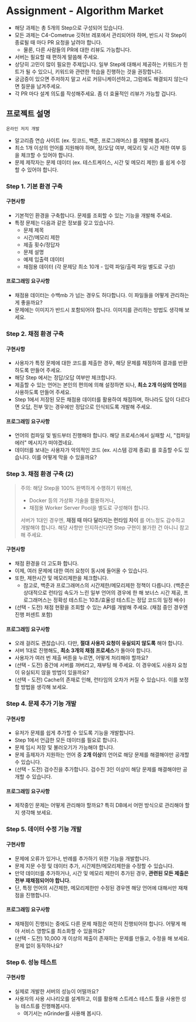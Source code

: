 # Assignment - Algorithm Market

- 해당 과제는 총 5개의 Step으로 구성되어 있습니다.
- 모든 과제는 C4-Cometrue 깃허브 레포에서 관리되어야 하며, 반드시 각 Step이 종료될 때 마다 PR 요청을 날려야 합니다.
  - 물론, 다른 사람들의 PR에 대한 리뷰도 가능합니다.
- 서버는 필요할 때 편하게 말씀해 주세요.
- 상당히 고민이 많이 필요한 주제입니다. 일부 Step에 대해서 제공하는 키워드가 힌트가 될 수 있으니, 키워드와 관련한 학습을 진행하는 것을 권장합니다.
- 궁금증이 있으면 주저하지 말고 서로 커뮤니케이션하고, 그럼에도 해결되지 않는다면 질문을 남겨주세요.
- 각 PR 마다 설계 의도를 작성해주세요. 좀 더 효율적인 리뷰가 가능할 겁니다.

## 프로젝트 설명

`온라인 저지 개발`

- 알고리즘 연습 사이트 (ex. 릿코드, 백준, 프로그래머스) 를 개발해 봅시다.
- 최소 1개 이상의 언어를 지원해야 하며, 정/오답 여부, 메모리 및 시간 제한 여부 등을 체크할 수 있어야 합니다.
- 문제 제작자는 문제 데이터 (ex. 테스트케이스, 시간 및 메모리 제한) 를 쉽게 수정할 수 있어야 합니다.

### Step 1. 기본 환경 구축

#### 구현사항

- 기본적인 환경을 구축합니다. 문제를 조회할 수 있는 기능을 개발해 주세요.
- 특정 문제는 다음과 같은 정보를 갖고 있습니다.
  - 문제 제목
  - 시간/메모리 제한
  - 제출 횟수/정답자
  - 문제 설명
  - 예제 입출력 데이터
  - 채점용 데이터 (각 문제당 최소 10개 - 입력 파일/출력 파일 별도로 구성)

#### 프로그래밍 요구사항

- 채점용 데이터는 수백mb 가 넘는 경우도 허다합니다. 이 파일들을 어떻게 관리하는게 좋을까요?
- 문제에는 이미지가 반드시 포함되어야 합니다. 이미지를 관리하는 방법도 생각해 보세요.

### Step 2. 채점 환경 구축

#### 구현사항

- 사용자가 특정 문제에 대한 코드를 제출한 경우, 해당 문제를 채점하여 결과를 반환하도록 만들어 주세요.
- 해당 Step 에서는 정답/오답 여부만 체크합니다.
- 제출할 수 있는 언어는 본인의 편의에 의해 설정하면 되나, **최소 2개 이상의 언어**를 사용하도록 만들어 주세요.
- Step 1에서 저장된 모든 채점용 데이터를 활용하여 채점하며, 하나라도 답이 다르다면 오답, 전부 맞는 경우에만 정답으로 인식되도록 개발해 주세요.

#### 프로그래밍 요구사항

- 언어의 컴파일 및 빌드부터 진행해야 합니다. 해당 프로세스에서 실패할 시, "컴파일 에러" 메시지가 떠야겠네요.
- 데이터를 보내는 사용자가 악의적인 코드 (ex. 시스템 강제 종료) 를 호출할 수도 있습니다. 이를 어떻게 막을 수 있을까요?

### Step 3. 채점 환경 구축 (2)

> 주의: 해당 Step을 100% 완벽하게 수행하기 위해선,
>
> - Docker 등의 가상화 기술을 활용하거나,
> - 채점용 Worker Server Pool을 별도로 구성해야 합니다.
>
> 서버가 1대인 경우엔, **채점 때 마다 달라지는 런타임 차이** 를 어느정도 감수하고 개발해야 합니다. 해당 사항만 인지하신다면 Step 구현이 불가한 건 아니니 참고해 주세요.

#### 구현사항

- 채점 환경을 더 고도화 합니다.
- 이제, 여러 문제에 대한 여러 요청이 동시에 들어올 수 있습니다.
- 또한, 제한시간 및 메모리제한을 체크합니다.
  - 참고로, 백준과 프로그래머스의 시간제한/메모리제한 정책이 다릅니다. (백준은 상대적으로 런타임 속도가 느린 일부 언어의 경우에 한 해 보너스 시간 제공, 프로그래머스는 정확성 테스트는 10초/효율성 테스트는 정답 코드의 일정 배수)
- (선택 - 도전) 채점 현황을 조회할 수 있는 API를 개발해 주세요. (채점 중인 경우엔 진행 퍼센트 포함)

#### 프로그래밍 요구사항

- 오래 걸려도 괜찮습니다. 다만, **절대 사용자 요청이 유실되지 않도록** 해야 합니다.
- 서버 1대로 진행해도, **최소 3개의 채점 프로세스**가 돌아야 합니다.
- 사용자가 여러 번 제출 버튼을 누르면, 어떻게 처리해야 할까요?
- (선택 - 도전) 중간에 서버를 꺼버리고, 재부팅 해 주세요. 이 경우에도 사용자 요청이 유실되지 않을 방법이 있을까요?
- (선택 - 도전) Cache의 존재로 인해, 런타임의 오차가 커질 수 있습니다. 이를 보정할 방법을 생각해 보세요.

### Step 4. 문제 추가 기능 개발

#### 구현사항

- 유저가 문제를 쉽게 추가할 수 있도록 기능을 개발합니다.
- Step 1에서 언급한 모든 데이터를 필요로 합니다.
- 문제 임시 저장 및 불러오기가 가능해야 합니다.
- 문제 출제자가 지원하는 언어 중 **2개 이상**의 언어로 해당 문제를 해결해야만 공개할 수 있습니다.
- (선택 - 도전) 검수진을 추가합니다. 검수진 3인 이상이 해당 문제를 해결해야만 공개할 수 있습니다.

#### 프로그래밍 요구사항

- 제작중인 문제는 어떻게 관리해야 할까요? 특히 DB에서 어떤 방식으로 관리해야 할지 생각해 보세요.

### Step 5. 데이터 수정 기능 개발

#### 구현사항

- 문제에 오류가 있거나, 반례를 추가하기 위한 기능을 개발합니다.
- 문제 지문 수정 및 데이터 추가, 시간제한/메모리제한을 수정할 수 있습니다.
- 만약 데이터를 추가하거나, 시간 및 메모리 제한이 추가된 경우, **관련된 모든 제출은 전부 재채점되어야 합니다.**
- 단, 특정 언어의 시간제한, 메모리제한만 수정된 경우엔 해당 언어에 대해서만 재채점을 진행합니다.

#### 프로그래밍 요구사항

- 재채점이 진행되는 중에도 다른 문제 채점은 여전히 진행되어야 합니다. 어떻게 해야 서비스 영향도를 최소화할 수 있을까요?
- (선택 - 도전) 10,000 개 이상의 제출이 존재하는 문제를 만들고, 수정을 해 보세요. 문제 없이 동작하나요?

### Step 6. 성능 테스트

#### 구현사항

- 실제로 개발한 서버의 성능이 어떨까요?
- 사용자의 사용 시나리오를 설계하고, 이를 활용해 스트레스 테스트 툴을 사용한 성능 테스트를 진행해봅시다.
  - 여기서는 nGrinder를 사용해 봅시다.
